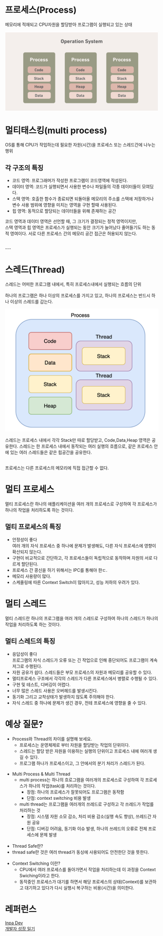 # 프로세스(Process)
메모리에 적재되고 CPU자원을 할당받아 프로그램이 실행되고 있는 상태

<img src="img/os-process.PNG"/>

# 멀티태스킹(multi process)
OS를 통해 CPU가 작업하는데 필요한 자원(시간)을 프로세스 또는 스레드간에 나누는 행위

## 각 구조의 특징
- 코드 영역: 프로그래머가 작성한 프로그램이 코드영역에 작성된다.
- 데이터 영역: 코드가 실행되면서 사용한 변수나 파일들의 각종 데이터들이 모여딨다.
- 스택 영역: 호출한 함수가 종료되면 되돌아올 메모리의 주소를 스택에 저장하거나 변수 사용 범위에 영향을 미치는 영역을 구현 할때 사용된다.
- 힙 영역: 동적으로 할당되는 데이터들을 위해 존재하는 공간

코드 영역과 데이터 영역은 선언할 때, 그 크기가 결정되는 정적 영역이지만, </br> 스택 영역과 힙 영역은 프로세스가 실행되는 동안 크기가 늘어났다 줄어들기도 하는 동적 영여이다.
서로 다른 프로세스 간의 메모리 공간 접근은 허용되지 않는다.

<br/>
---
<br/>

# 스레드(Thread)
스레드는 어떠한 프로그램 내에서, 특히 프로세스내에서 실행되는 흐름의 단위
</br></br>
하나의 프로그램은 하나 이상의 프로세스를 가지고 있고, 하나의 프로세스는 반드시 하나 이상의 스레드를 갑는다.

<img src="img/os-thread.PNG">

스레드는 프로세스 내에서 각각 Stack만 따로 할당받고, Code,Data,Heap 영역은 공유한다.
스레드는 한 프로세스 내에서 동작되는 여러 실행의 흐름으로, 같은 프로세스 안에 있는 여러 스레드들은 같은 힙공간을 공유한다.
</br></br>

프로세스는 다른 프로세스의 메모리에 직접 접근할 수 없다.

# 멀티 프로세스
멀티 프로세스란 하나의 애플리케이션을 여러 개의 프로세스로 구성하여 각 프로세스가 하나의 작업을 처리하도록 하는 것이다.

## 멀티 프로세스의 특징
- 안정성이 좋다</br>
  여러 개의 자식 프로세스 중 하나에 문제가 발생해도, 다른 자식 프로세스에 영향이 확산되지 않는다.
- 구현이 비교적으로 간단하고, 각 프로세스들이 독립적으로 동작하며 자원의 서로 다르게 할단된다.
- 프로세스 간 콩신을 하기 위해서는 IPC를 통해야 한ㄷ.
- 메모리 사용량이 많다.
- 스케줄링에 따른 Context Switch이 많아지고, 성능 저하의 우려가 있다.

# 멀티 스레드
멀티 스레드란 하나의 프로그램을 여러 개의 스레드로 구성하여 하나의 스레드가 하나의 작업을 처리하도록 하는 것이다.

## 멀티 스레드의 특징
- 응답성이 좋다 </br>
  프로그램의 자식 스레드가 오류 또는 긴 작업으로 인해 중단되어도 프로그램이 계속저그로 수행된다.
- 자원 공유가 쉽다.
  스레드들은 부모 프로세스의 자원과 메모리를 공유할 수 있다.
- 멀티프로세스 구조에서 각각의 스레드가 다른 프로세스에서 병렬로 수행될 수 있다.
- 구현 및 테스트, 디버깅이 어렵다.
- 너무 많은 스레드 사용은 오버헤드를 발생시킨다.
- 동기화 그리고 교착상태가 발생하지 않도록 주의해야 한다.
- 자식 스레드 중 하나에 문제가 생긴 경우, 전테 프로세스에 영향을 줄 수 있다.

# 예상 질문?
- Process와 Thread의 차이를 설명해 보세요.
  - 프로세스는 운영체제로 부터 자원을 할당받는 작업의 단위이다.
  - 스레드는 할당 받은 자원을 이용하는 실행의 단위이고 프로세스 내에 여러개 생길 수 있다.
  - 프로그램 하나가 프로세스이고, 그 안에서의 분기 처리가 스레드가 된다.
    </br></br>
- Multi Process & Multi Thread
  - multi process는 하나의 흐로그램을 여러개의 프로세스로 구성하여 각 프로세스가 하나의 작업(task)를 처리하는 것이다.
    - 장점: 하나의 프로세스가 잘못되어도 프로그램은 동작함
    - 단점: context switching 비용 발생
  - multi thread는 프로그램을 여러개의 쓰레드로 구성하고 각 쓰레드가 작업를 처리하는 것
    - 장점: 시스템 자원 소모 감소, 처리 비용 감소(실행 속도 향상), 쓰레드간 자원 공유
    - 단점: 디버깅 어려움, 동기화 이슈 발생, 하나의 쓰레드의 오류로 전체 프로세스에 문제 발생
      </br></br>
- Thread Safe란?
- thread safe란 것은 여러 thread가 동싱에 사용되어도 안전한단 것을 뜻한다.
  </br></br>
- Context Switching 이란?
  - CPU에서 여러 프로세스를 돌아가면서 작업을 처리하는데 이 과정을 Context Swiching이라고 한다.
  - 동작중인 프로세스가 대기를 하면서 해당 프로세스의 상태(Context)를 보관하고 대기하고 있다가 다시 실행시 복구하는 비용(시간)을 의미한다.

# 레퍼런스
[Inpa Dev](https://inpa.tistory.com/entry/%F0%9F%91%A9%E2%80%8D%F0%9F%92%BB-%ED%94%84%EB%A1%9C%EC%84%B8%EC%8A%A4-%E2%9A%94%EF%B8%8F-%EC%93%B0%EB%A0%88%EB%93%9C-%EC%B0%A8%EC%9D%B4)</br>
[개발자 성장 일기](https://brunch.co.kr/@babosamo/100)